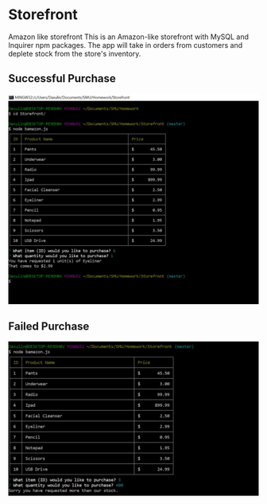# Storefront
Amazon like storefront
This is an Amazon-like storefront with MySQL and Inquirer npm packages. The app will take in orders from customers and deplete stock from the store's inventory.

## Successful Purchase
![Screenshot 1](/purchase.jpg)

## Failed Purchase
![Screenshot 2](/tooMuch.jpg)
